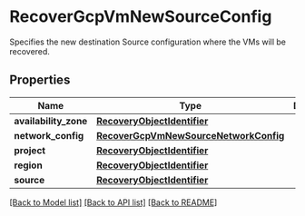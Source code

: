 # RecoverGcpVmNewSourceConfig

Specifies the new destination Source configuration where the VMs will be recovered.

## Properties
Name | Type | Description | Notes
------------ | ------------- | ------------- | -------------
**availability_zone** | [**RecoveryObjectIdentifier**](RecoveryObjectIdentifier.md) |  | 
**network_config** | [**RecoverGcpVmNewSourceNetworkConfig**](RecoverGcpVmNewSourceNetworkConfig.md) |  | 
**project** | [**RecoveryObjectIdentifier**](RecoveryObjectIdentifier.md) |  | 
**region** | [**RecoveryObjectIdentifier**](RecoveryObjectIdentifier.md) |  | 
**source** | [**RecoveryObjectIdentifier**](RecoveryObjectIdentifier.md) |  | 

[[Back to Model list]](../README.md#documentation-for-models) [[Back to API list]](../README.md#documentation-for-api-endpoints) [[Back to README]](../README.md)



